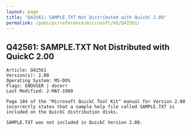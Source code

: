 ```yaml
---
layout: page
title: "Q42561: SAMPLE.TXT Not Distributed with QuickC 2.00"
permalink: /pubs/pc/reference/microsoft/kb/Q42561/
---
```


## Q42561: SAMPLE.TXT Not Distributed with QuickC 2.00

	Article: Q42561
	Version(s): 2.00
	Operating System: MS-DOS
	Flags: ENDUSER | docerr
	Last Modified: 2-MAY-1989
	
	Page 184 of the "Microsoft QuickC Tool Kit" manual for Version 2.00
	incorrectly states that a sample help file called SAMPLE.TXT is
	included on the QuickC distribution disks.
	
	SAMPLE.TXT was not included in QuickC Version 2.00.
